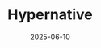 ---  
layout: startup_page  
title: "Hypernative"  
id: "hypernative.io"  
permalink: "/hypernativehypernative.io06102025/"  
website: "https://www.hypernative.io"  
funding_round: "Series B"  
funding_amount: "$40M"  
investors: "Ten Eleven Ventures, Ballistic Ventures, StepStone Group, boldstart ventures, IBI Tech Fund"  
about: "Hypernative is a real-time monitoring, risk detection, and automated response solution that identifies Web3 threats. The platform helps secure transactions and build trust across the Web3 ecosystem, helping to prevent losses from hacks, exploits, phishing, and fraud. Its AI-powered detection and response solutions help secure transactions and build trust across the Web3 ecosystem."  
markets: "Web3, Cybersecurity, Cyber Security, Information Technology, Machine Learning"  
hq: "Herzliya, Israel"  
founded_year: "2022"  
linkedin: "https://www.linkedin.com/company/hypernative/"  
twitter: "https://twitter.com/HypernativeLabs"  
instagram: ""  
facebook: ""  
crunchbase: "https://www.crunchbase.com/organization/hypernative"  
pitchbook: "https://pitchbook.com/profiles/company/519156-91"  

date_display: "10-Jun-2025"  
date: "2025-06-10"

# SEO Optimization  
meta_title: "Hypernative - Series B Funding ($40M)"  
meta_description: "Hypernative, Hypernative is a real-time monitoring, risk detection, and automated response solution that identifies Web3 threats. The platform helps secure transac..."  
meta_keywords: "Hypernative, Web3, Cybersecurity, Cyber Security, Information Technology, Machine Learning, Series B funding"  
canonical_url: "https://startup.projectstartups.com/hypernativehypernative.io06102025/"  
---